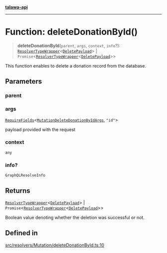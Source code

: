 [**talawa-api**](../../../../README.md)

***

# Function: deleteDonationById()

> **deleteDonationById**(`parent`, `args`, `context`, `info`?): [`ResolverTypeWrapper`](../../../../types/generatedGraphQLTypes/type-aliases/ResolverTypeWrapper.md)\<[`DeletePayload`](../../../../types/generatedGraphQLTypes/type-aliases/DeletePayload.md)\> \| `Promise`\<[`ResolverTypeWrapper`](../../../../types/generatedGraphQLTypes/type-aliases/ResolverTypeWrapper.md)\<[`DeletePayload`](../../../../types/generatedGraphQLTypes/type-aliases/DeletePayload.md)\>\>

This function enables to delete a donation record from the database.

## Parameters

### parent

### args

[`RequireFields`](../../../../types/generatedGraphQLTypes/type-aliases/RequireFields.md)\<[`MutationDeleteDonationByIdArgs`](../../../../types/generatedGraphQLTypes/type-aliases/MutationDeleteDonationByIdArgs.md), `"id"`\>

payload provided with the request

### context

`any`

### info?

`GraphQLResolveInfo`

## Returns

[`ResolverTypeWrapper`](../../../../types/generatedGraphQLTypes/type-aliases/ResolverTypeWrapper.md)\<[`DeletePayload`](../../../../types/generatedGraphQLTypes/type-aliases/DeletePayload.md)\> \| `Promise`\<[`ResolverTypeWrapper`](../../../../types/generatedGraphQLTypes/type-aliases/ResolverTypeWrapper.md)\<[`DeletePayload`](../../../../types/generatedGraphQLTypes/type-aliases/DeletePayload.md)\>\>

Boolean value denoting whether the deletion was successful or not.

## Defined in

[src/resolvers/Mutation/deleteDonationById.ts:10](https://github.com/Suyash878/talawa-api/blob/b5a9d8b4a1ea678a3d6f5b710b3721f91a3052fc/src/resolvers/Mutation/deleteDonationById.ts#L10)
